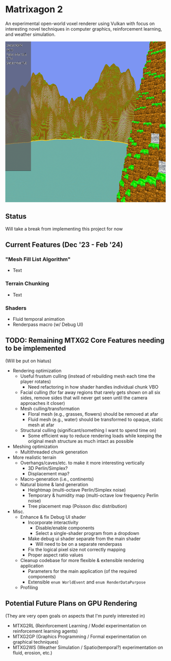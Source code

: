 # Matrixagon 2
An experimental open-world voxel renderer using Vulkan with focus on interesting novel techniques in computer graphics, reinforcement learning, and weather simulation.

![splash image](doc/splash_image.png)

## Status
Will take a break from implementing this project for now

## Current Features (Dec '23 - Feb '24)
### "Mesh Fill List Algorithm"
- Text
### Terrain Chunking
- Text
### Shaders
- Fluid temporal animation
- Renderpass macro (w/ Debug UI)

## TODO: Remaining MTXG2 Core Features needing to be implemented
(Will be put on hiatus)
- Rendering optimization
  - Useful frustum culling (instead of rebuilding mesh each time the player rotates)
    - Need refactoring in how shader handles individual chunk VBO
  - Facial culling (for far away regions that rarely gets shown on all six sides, remove sides that will never get seen until the camera approaches it closer)
  - Mesh culling/transformation
    - Floral mesh (e.g., grasses, flowers) should be removed at afar
    - Fluid mesh (e.g., water) should be transformed to opaque, static mesh at afar
  - Structural culling (significant/something I want to spend time on)
    - Some efficient way to reduce rendering loads while keeping the original mesh structure as much intact as possible
- Meshing optimization
  - Multithreaded chunk generation
- More realistic terrain
  - Overhangs/caves/etc. to make it more interesting vertically
    - 3D Perlin/Simplex?
    - Displacement map?
  - Macro-generation (i.e., continents)
  - Natural biome & land generation
    - Heightmap (multi-octave Perlin/Simplex noise)
    - Temporary & humidity map (multi-octave low frequency Perlin noise)
    - Tree placement map (Poisson disc distribution)
- Misc.
  - Enhance & fix Debug UI shader
    - Incorporate interactivity
      - Disable/enable components
      - Select a single-shader program from a dropdown
    - Make debug ui shader separate from the main shader
      - Will need to be on a separate renderpass
    - Fix the logical pixel size not correctly mapping
    - Proper aspect ratio values
  - Cleanup codebase for more flexible & extensible rendering application
    - Parameters for the main application (of the required components)
    - Extensible `enum WorldEvent` and `enum RenderDataPurpose`
  - Profiling
## Potential Future Plans on GPU Rendering
(They are very open goals on aspects that I'm purely interested in)
- MTXG2RL (Reinforcement Learning / Model experimentation on reinforcement learning agents)
- MTXG2GP (Graphics Programming / Formal experimentation on graphical techniques)
- MTXG2WS (Weather Simulation / Spatio(temporal?) experimentation on fluid, erosion, etc.)
